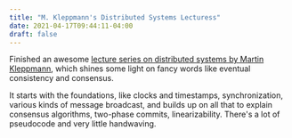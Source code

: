 ```yaml
---
title: "M. Kleppmann's Distributed Systems Lecturess"
date: 2021-04-17T09:44:11-04:00
draft: false
---
```


Finished an awesome [lecture series on distributed systems
by Martin Kleppmann](https://www.youtube.com/playlist?list=PLeKd45zvjcDFUEv_ohr_HdUFe97RItdiB),
which shines some light on fancy words like eventual consistency and consensus.


It starts with the foundations, like clocks and timestamps, synchronization,
various kinds of message broadcast, and builds up on all that to explain
consensus algorithms, two-phase commits, linearizability.
There's a lot of pseudocode and very little handwaving. 

